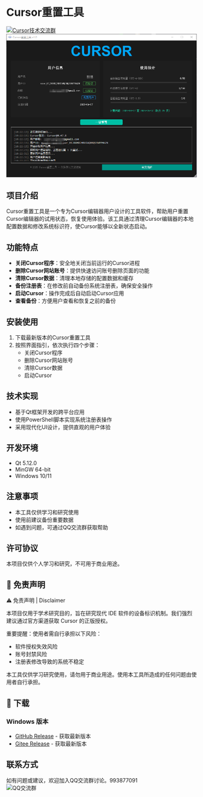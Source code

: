 # Cursor重置工具

<a target="_blank" href="https://qm.qq.com/cgi-bin/qm/qr?k=-5rT6zS5nr0NqkUiphSPYHC2769qs21x&jump_from=webapi&authKey=PfidbLKACpBMOLaKrgqsJ9HS61vL2SaFr6KL2WW22njec2wxIZNTBok7wqr50lVt"><img border="0" src="https://pub.idqqimg.com/wpa/images/group.png" alt="Cursor技术交流群" title="Cursor技术交流群"></a>
![输入图片说明](resources/images/%E5%9B%BE%E7%89%87.png)
## 项目介绍

Cursor重置工具是一个专为Cursor编辑器用户设计的工具软件，帮助用户重置Cursor编辑器的试用状态，恢复使用体验。该工具通过清理Cursor编辑器的本地配置数据和修改系统标识符，使Cursor能够以全新状态启动。

## 功能特点

- **关闭Cursor程序**：安全地关闭当前运行的Cursor进程
- **删除Cursor网站账号**：提供快速访问账号删除页面的功能
- **清除Cursor数据**：清理本地存储的配置数据和缓存
- **备份注册表**：在修改前自动备份系统注册表，确保安全操作
- **启动Cursor**：操作完成后自动启动Cursor应用
- **查看备份**：方便用户查看和恢复之前的备份

## 安装使用

1. 下载最新版本的Cursor重置工具
2. 按照界面指引，依次执行四个步骤：
    - 关闭Cursor程序
    - 删除Cursor网站账号
    - 清除Cursor数据
    - 启动Cursor

## 技术实现

- 基于Qt框架开发的跨平台应用
- 使用PowerShell脚本实现系统注册表操作
- 采用现代化UI设计，提供直观的用户体验

## 开发环境

- Qt 5.12.0
- MinGW 64-bit
- Windows 10/11

## 注意事项

- 本工具仅供学习和研究使用
- 使用前建议备份重要数据
- 如遇到问题，可通过QQ交流群获取帮助

## 许可协议

本项目仅供个人学习和研究，不可用于商业用途。

## 📝 免责声明

⚠️ 免责声明 | Disclaimer

本项目仅用于学术研究目的，旨在研究现代 IDE 软件的设备标识机制。我们强烈建议通过官方渠道获取 Cursor 的正版授权。

重要提醒：使用者需自行承担以下风险：

- 软件授权失效风险
- 账号封禁风险
- 注册表修改导致的系统不稳定

本工具仅供学习研究使用，请勿用于商业用途。使用本工具所造成的任何问题由使用者自行承担。

## 🚀 下载

### Windows 版本

- [GitHub Release](https://github.com/xiaocheng121380/cursorTool/releases) - 获取最新版本
- [Gitee Release](https://gitee.com/xiaocheng121380/cursorTool/releases) - 获取最新版本

## 联系方式
如有问题或建议，欢迎加入QQ交流群讨论。993877091<br/>
![QQ交流群](https://github.com/user-attachments/assets/150a239b-e850-4dc5-8714-e0b4d3a832b7)


